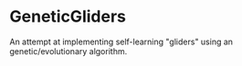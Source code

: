 # GeneticGliders
An attempt at implementing self-learning "gliders" using an genetic/evolutionary algorithm.
